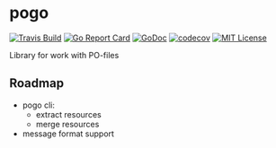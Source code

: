 # pogo

[![Travis Build](https://travis-ci.com/vporoshok/pogo.svg?branch=master)](https://travis-ci.com/vporoshok/pogo)
[![Go Report Card](https://goreportcard.com/badge/github.com/vporoshok/pogo)](https://goreportcard.com/report/github.com/vporoshok/pogo)
[![GoDoc](http://img.shields.io/badge/GoDoc-Reference-blue.svg)](https://godoc.org/github.com/vporoshok/pogo)
[![codecov](https://codecov.io/gh/vporoshok/pogo/branch/master/graph/badge.svg)](https://codecov.io/gh/vporoshok/pogo)
[![MIT License](https://img.shields.io/github/license/mashape/apistatus.svg)](LICENSE)

Library for work with PO-files

## Roadmap

- pogo cli:
  - extract resources
  - merge resources
- message format support
